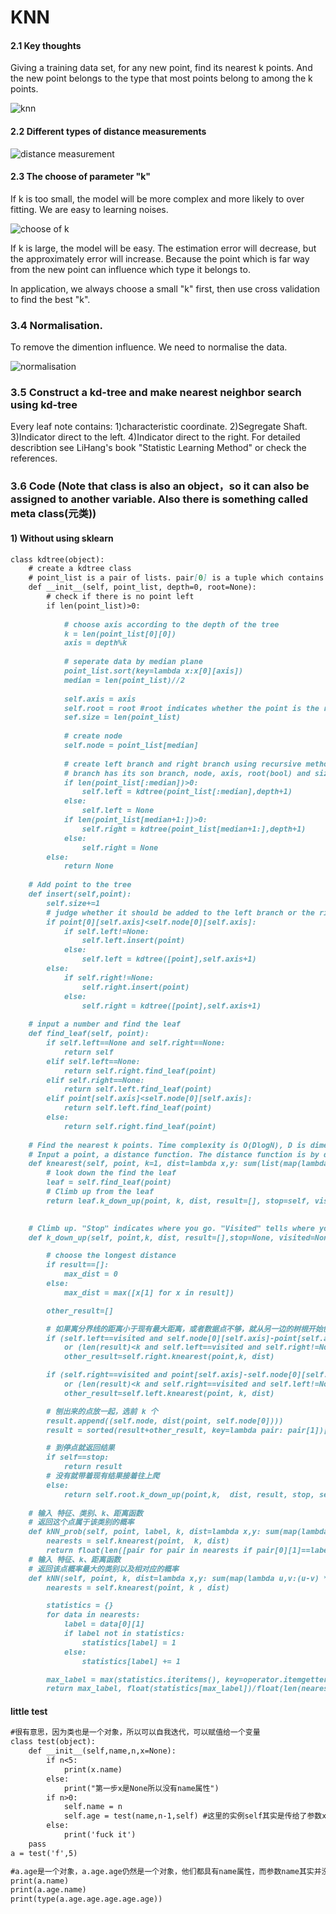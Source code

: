 # KNN

#### 2.1 Key thoughts

Giving a training data set, for any new point, find its nearest k points. And the new point belongs to the type that most points belong to among the k points.

![knn](https://pic2.zhimg.com/v2-c3f1d2553e7467d7da5f9cd538d2b49a_1200x500.jpg)

#### 2.2 Different types of distance measurements

![distance measurement](https://pic4.zhimg.com/80/v2-60bb382b0d22ec0ce296ed0e024f31bc_hd.jpg)

#### 2.3 The choose of parameter "k"

If k is too small, the model will be more complex and more likely to over fitting. We are easy to learning noises.

![choose of k](https://pic4.zhimg.com/80/v2-18df63acb37f29bd026e01770ef5c966_hd.jpg)

If k is large, the model will be easy. The estimation error will decrease, but the approximately error will increase. Because the point which is far way from the new point can influence which type it belongs to.

In application, we always choose a small "k" first, then use cross validation to find the best "k".

### 3.4 Normalisation.

To remove the dimention influence. We need to normalise the data.

![normalisation](https://pic1.zhimg.com/80/v2-be30691d37ac93b2237217cadca2e967_hd.jpg)

### 3.5 Construct a kd-tree and make nearest neighbor search using kd-tree

Every leaf note contains: 1)characteristic coordinate. 2)Segregate Shaft. 3)Indicator direct to the left. 4)Indicator direct to the right.
For detailed describtion see LiHang's book "Statistic Learning Method" or check the references.

### 3.6 Code (Note that class is also an object，so it can also be assigned to another variable. Also there is something called meta class(元类))

#### 1) Without using sklearn
```markdown
class kdtree(object):
    # create a kdtree class
    # point_list is a pair of lists. pair[0] is a tuple which contains features. pair[1] is types.
    def __init__(self, point_list, depth=0, root=None):
        # check if there is no point left
        if len(point_list)>0:
            
            # choose axis according to the depth of the tree
            k = len(point_list[0][0])
            axis = depth%k
    
            # seperate data by median plane
            point_list.sort(key=lambda x:x[0][axis])
            median = len(point_list)//2
            
            self.axis = axis
            self.root = root #root indicates whether the point is the root point
            sef.size = len(point_list)
            
            # create node
            self.node = point_list[median]
            
            # create left branch and right branch using recursive method 
            # branch has its son branch, node, axis, root(bool) and size
            if len(point_list[:median])>0:
                self.left = kdtree(point_list[:median],depth+1)
            else:
                self.left = None
            if len(point_list[median+1:])>0:
                self.right = kdtree(point_list[median+1:],depth+1)
            else:
                self.right = None
        else:
            return None
    
    # Add point to the tree
    def insert(self,point):
        self.size+=1
        # judge whether it should be added to the left branch or the right branch
        if point[0][self.axis]<self.node[0][self.axis]:
            if self.left!=None:
                self.left.insert(point)
            else:
                self.left = kdtree([point],self.axis+1)
        else:
            if self.right!=None:
                self.right.insert(point)
            else:
                self.right = kdtree([point],self.axis+1)
    
    # input a number and find the leaf
    def find_leaf(self, point):
        if self.left==None and self.right==None:
            return self
        elif self.left==None:
            return self.right.find_leaf(point)
        elif self.right==None:
            return self.left.find_leaf(point)
        elif point[self.axis]<self.node[0][self.axis]:
            return self.left.find_leaf(point)
        else:
            return self.right.find_leaf(point)
     
    # Find the nearest k points. Time complexity is O(DlogN), D is dimension and k is the size of the tree.
    # Input a point, a distance function. The distance function is by default L2.
    def knearest(self, point, k=1, dist=lambda x,y: sum(list(map(lambda u,v:(u-v) ** 2,x,y)))):
        # look down the find the leaf
        leaf = self.find_leaf(point)
        # Climb up from the leaf
        return leaf.k_down_up(point, k, dist, result=[], stop=self, visited=None)

            
    # Climb up. "Stop" indicates where you go. "Visited" tells where you come from.
    def k_down_up(self, point,k, dist, result=[],stop=None, visited=None):

        # choose the longest distance
        if result==[]:
            max_dist = 0
        else:
            max_dist = max([x[1] for x in result])

        other_result=[]

        # 如果离分界线的距离小于现有最大距离，或者数据点不够，就从另一边的树根开始刨
        if (self.left==visited and self.node[0][self.axis]-point[self.axis]<max_dist and self.right!=None)\
            or (len(result)<k and self.left==visited and self.right!=None):
            other_result=self.right.knearest(point,k, dist)

        if (self.right==visited and point[self.axis]-self.node[0][self.axis]<max_dist and self.left!=None)\
            or (len(result)<k and self.right==visited and self.left!=None):
            other_result=self.left.knearest(point, k, dist)

        # 刨出来的点放一起，选前 k 个
        result.append((self.node, dist(point, self.node[0])))
        result = sorted(result+other_result, key=lambda pair: pair[1])[:k]

        # 到停点就返回结果
        if self==stop:
            return result
        # 没有就带着现有结果接着往上爬
        else:
            return self.root.k_down_up(point,k,  dist, result, stop, self)
    
    # 输入 特征、类别、k、距离函数
    # 返回这个点属于该类别的概率
    def kNN_prob(self, point, label, k, dist=lambda x,y: sum(map(lambda u,v:(u-v) ** 2,x,y))):
        nearests = self.knearest(point,  k, dist)
        return float(len([pair for pair in nearests if pair[0][1]==label]))/float(len(nearests))
    # 输入 特征、k、距离函数
    # 返回该点概率最大的类别以及相对应的概率
    def kNN(self, point, k, dist=lambda x,y: sum(map(lambda u,v:(u-v) ** 2,x,y))):
        nearests = self.knearest(point, k , dist)

        statistics = {}
        for data in nearests:
            label = data[0][1]
            if label not in statistics: 
                statistics[label] = 1
            else:
                statistics[label] += 1

        max_label = max(statistics.iteritems(), key=operator.itemgetter(1))[0]
        return max_label, float(statistics[max_label])/float(len(nearests))
```

#### little test

```markdown
#很有意思，因为类也是一个对象，所以可以自我迭代，可以赋值给一个变量
class test(object):
    def __init__(self,name,n,x=None):
        if n<5:
            print(x.name)
        else:
            print("第一步x是None所以没有name属性")
        if n>0:
            self.name = n
            self.age = test(name,n-1,self) #这里的实例self其实是传给了参数x，而且把实例self的属性也一并传了过去，所以x.name会有值
        else:
            print('fuck it')
    pass
a = test('f',5)

#a.age是一个对象，a.age.age仍然是一个对象，他们都具有name属性，而参数name其实并没有被用到
print(a.name)
print(a.age.name)
print(type(a.age.age.age.age.age))
```

